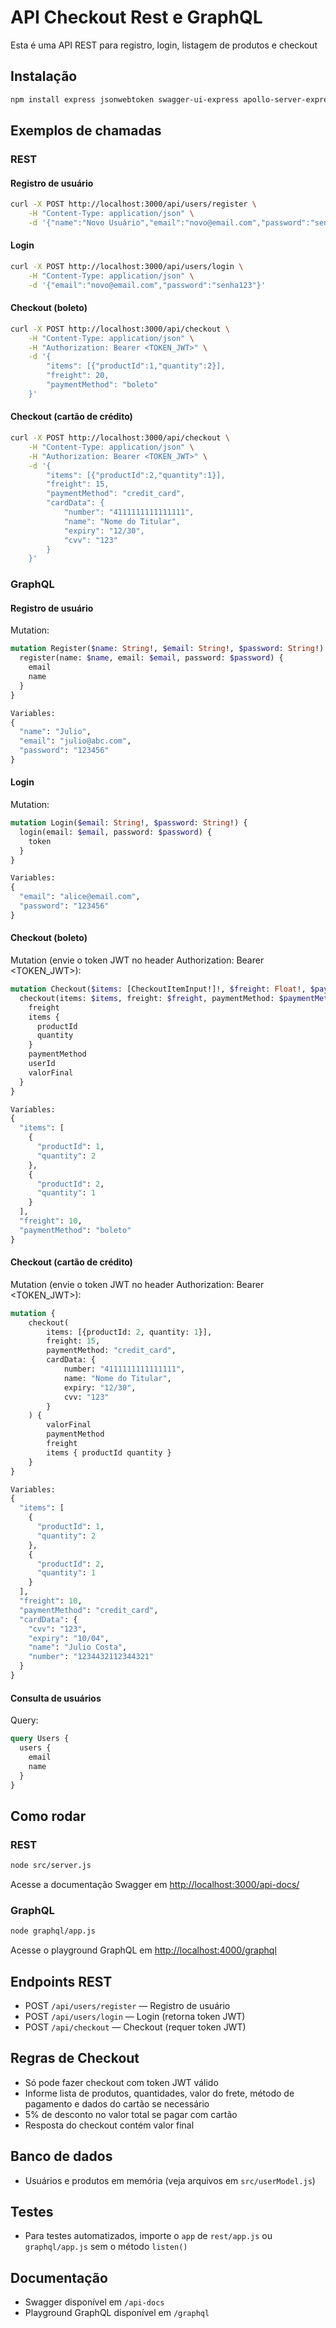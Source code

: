 # API Checkout Rest e GraphQL

Esta é uma API REST para registro, login, listagem de produtos e checkout
## Instalação

```bash
npm install express jsonwebtoken swagger-ui-express apollo-server-express graphql
```

## Exemplos de chamadas

### REST

#### Registro de usuário
```bash
curl -X POST http://localhost:3000/api/users/register \
	-H "Content-Type: application/json" \
	-d '{"name":"Novo Usuário","email":"novo@email.com","password":"senha123"}'
```

#### Login
```bash
curl -X POST http://localhost:3000/api/users/login \
	-H "Content-Type: application/json" \
	-d '{"email":"novo@email.com","password":"senha123"}'
```

#### Checkout (boleto)
```bash
curl -X POST http://localhost:3000/api/checkout \
	-H "Content-Type: application/json" \
	-H "Authorization: Bearer <TOKEN_JWT>" \
	-d '{
		"items": [{"productId":1,"quantity":2}],
		"freight": 20,
		"paymentMethod": "boleto"
	}'
```

#### Checkout (cartão de crédito)
```bash
curl -X POST http://localhost:3000/api/checkout \
	-H "Content-Type: application/json" \
	-H "Authorization: Bearer <TOKEN_JWT>" \
	-d '{
		"items": [{"productId":2,"quantity":1}],
		"freight": 15,
		"paymentMethod": "credit_card",
		"cardData": {
			"number": "4111111111111111",
			"name": "Nome do Titular",
			"expiry": "12/30",
			"cvv": "123"
		}
	}'
```

### GraphQL

#### Registro de usuário
Mutation:
```graphql
mutation Register($name: String!, $email: String!, $password: String!) {
  register(name: $name, email: $email, password: $password) {
    email
    name
  }
}

Variables:
{
  "name": "Julio",
  "email": "julio@abc.com",
  "password": "123456"
}
```

#### Login
Mutation:
```graphql
mutation Login($email: String!, $password: String!) {
  login(email: $email, password: $password) {
    token
  }
}

Variables:
{
  "email": "alice@email.com",
  "password": "123456"
}
```


#### Checkout (boleto)
Mutation (envie o token JWT no header Authorization: Bearer <TOKEN_JWT>):
```graphql
mutation Checkout($items: [CheckoutItemInput!]!, $freight: Float!, $paymentMethod: String!, $cardData: CardDataInput) {
  checkout(items: $items, freight: $freight, paymentMethod: $paymentMethod, cardData: $cardData) {
    freight
    items {
      productId
      quantity
    }
    paymentMethod
    userId
    valorFinal
  }
}

Variables:
{
  "items": [
    {
      "productId": 1,
      "quantity": 2
    },
    {
      "productId": 2,
      "quantity": 1
    }
  ],
  "freight": 10,
  "paymentMethod": "boleto"
}
```

#### Checkout (cartão de crédito)
Mutation (envie o token JWT no header Authorization: Bearer <TOKEN_JWT>):
```graphql
mutation {
	checkout(
		items: [{productId: 2, quantity: 1}],
		freight: 15,
		paymentMethod: "credit_card",
		cardData: {
			number: "4111111111111111",
			name: "Nome do Titular",
			expiry: "12/30",
			cvv: "123"
		}
	) {
		valorFinal
		paymentMethod
		freight
		items { productId quantity }
	}
}

Variables:
{
  "items": [
    {
      "productId": 1,
      "quantity": 2
    },
    {
      "productId": 2,
      "quantity": 1
    }
  ],
  "freight": 10,
  "paymentMethod": "credit_card",
  "cardData": {
    "cvv": "123",
    "expiry": "10/04",
    "name": "Julio Costa",
    "number": "1234432112344321"
  }
}
```

#### Consulta de usuários
Query:
```graphql
query Users {
  users {
    email
    name
  }
}
```

## Como rodar

### REST
```bash
node src/server.js
```
Acesse a documentação Swagger em [http://localhost:3000/api-docs/](http://localhost:3000/api-docs)

### GraphQL
```bash
node graphql/app.js
```
Acesse o playground GraphQL em [http://localhost:4000/graphql](http://localhost:4000/graphql)

## Endpoints REST
- POST `/api/users/register` — Registro de usuário
- POST `/api/users/login` — Login (retorna token JWT)
- POST `/api/checkout` — Checkout (requer token JWT)

## Regras de Checkout
- Só pode fazer checkout com token JWT válido
- Informe lista de produtos, quantidades, valor do frete, método de pagamento e dados do cartão se necessário
- 5% de desconto no valor total se pagar com cartão
- Resposta do checkout contém valor final

## Banco de dados
- Usuários e produtos em memória (veja arquivos em `src/userModel.js`)

## Testes
- Para testes automatizados, importe o `app` de `rest/app.js` ou `graphql/app.js` sem o método `listen()`

## Documentação
- Swagger disponível em `/api-docs`
- Playground GraphQL disponível em `/graphql`
